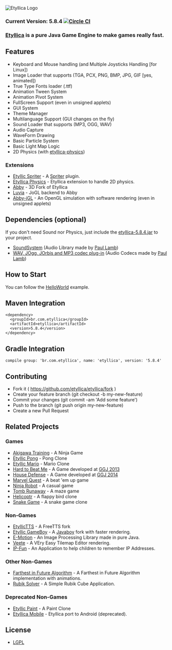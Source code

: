 ![Etyllica Logo](https://github.com/yuripourre/etyllica/blob/master/assets/images/etyllica_logo.png?raw=true) 

### Current Version: 5.8.4 [![Circle CI](https://circleci.com/gh/yuripourre/etyllica.svg?style=svg)](https://circleci.com/gh/yuripourre/etyllica)

### [Etyllica](http://yuripourre.github.com/etyllica) is a pure Java Game Engine to make games really fast.

## Features

- Keyboard and Mouse handling (and Multiple Joysticks Handling [for Linux])
- Image Loader that supports (TGA, PCX, PNG, BMP, JPG, GIF [yes, animated])
- True Type Fonts loader (.ttf)
- Animation Tween System
- Animation Pivot System
- FullScreen Support (even in unsigned applets)
- GUI System
- Theme Manager
- Multilanguage Support (GUI changes on the fly)
- Sound Loader that supports (MP3, OGG, WAV)
- Audio Capture
- WaveForm Drawing
- Basic Particle System
- Basic Light Map Logic
- 2D Physics (with [etyllica-physics](https://github.com/yuripourre/etyllica-physics))

### Extensions
- [Etyllic Spriter](https://github.com/yuripourre/etyllica-spriter) - A [Spriter](https://brashmonkey.com/) plugin.
- [Etyllica Physics](https://github.com/yuripourre/etyllica-physics) - Etyllica extension to handle 2D physics.
- [Abby](https://github.com/yuripourre/abby) - 3D Fork of Etyllica
- [Luvia](https://github.com/yuripourre/luvia) - JoGL backend to Abby
- [Abby-jGL](https://github.com/yuripourre/abby-jgl) - An OpenGL simulation with software rendering (even in unsigned applets)

## Dependencies (optional)

If you don't need Sound nor Physics, just include the [etyllica-5.8.4.jar](https://github.com/etyllica/etyllica/releases/download/v5.8.4/etyllica-5.8.4.jar) to your project.

- [SoundSystem](http://www.paulscode.com/forum/index.php?topic=4.0) (Audio Library made by [Paul Lamb](http://www.paulscode.com))
- [WAV, JOgg, JOrbis and MP3 codec plug-in](http://www.paulscode.com/forum/index.php?topic=496.0) (Audio Codecs made by [Paul Lamb](http://www.paulscode.com))


## How to Start
You can follow the [HelloWorld](https://github.com/yuripourre/etyllica/wiki/Hello-World) example.

## Maven Integration
```
<dependency>
  <groupId>br.com.etyllica</groupId>
  <artifactId>etyllica</artifactId>
  <version>5.8.4</version>
</dependency>
```

## Gradle Integration
```
compile group: 'br.com.etyllica', name: 'etyllica', version: '5.8.4'
```

## Contributing
- Fork it ( https://github.com/etyllica/etyllica/fork )
- Create your feature branch (git checkout -b my-new-feature)
- Commit your changes (git commit -am 'Add some feature')
- Push to the branch (git push origin my-new-feature)
- Create a new Pull Request

## Related Projects
### Games
- [Akigawa Training](https://github.com/yuripourre/akigawa) - A Ninja Game
- [Etyllic Pong](http://yuripourre.github.com/etyllic-pong) - Pong Clone
- [Etyllic Mario](http://yuripourre.github.com/etyllic-mario) - Mario Clone
- [Hard to Beat Me](http://yuripourre.github.com/hardtobeatme) - A Game developed at [GGJ 2013](http://globalgamejam.org/)
- [House Defense](https://github.com/yuripourre/childage) - A Game developed at [GGJ 2014](http://globalgamejam.org/)
- [Marvel Quest](https://github.com/yuripourre/marvel-quest) - A beat 'em up game
- [Ninja Robot](https://github.com/yuripourre/ninja-robot) - A casual game
- [Tomb Runaway](https://github.com/yuripourre/runaway) - A maze game
- [Helicoptr](https://github.com/yuripourre/helicoptr) - A flappy bird clone
- [Snake Game](https://github.com/yuripourre/snake-game) - A snake game clone

### Non-Games
- [EtyllicTTS](https://github.com/yuripourre/etyllic-tts) - A FreeTTS fork
- [Etyllic GameBoy](https://github.com/yuripourre/etyllic-gameboy) - A [Javaboy](http://www.millstone.demon.co.uk/download/javaboy/) fork with faster rendering.
- [E-Motion](https://github.com/yuripourre/e-motion) - An Image Processing Library made in pure Java.
- [Veete](https://github.com/yuripourre/veete) - A VEry Easy Tilemap Editor
 rendering.
- [IP-Fun](https://github.com/yuripourre/ip-fun) - An Application to help children to remember IP Addresses.

### Other Non-Games
- [Farthest in Future Algorithm](https://github.com/UNIRIO-SI/farthest-in-future-algorithm) - A Farthest in Future Algorithm implementation with animations.
- [Rubik Solver](https://github.com/UNIRIO-SI/rubik-solver) - A Simple Rubik Cube Application.

### Deprecated Non-Games
- [Etyllic Paint](http://yuripourre.github.com/etyllic-paint) - A Paint Clone
- [Etyllica Mobile](https://github.com/yuripourre/etyllica-mobile) - Etyllica port to Android (deprecated).


## License
- [LGPL](http://www.gnu.org/copyleft/lesser.html)
